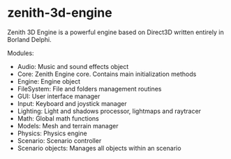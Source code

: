 # zenith-3d-engine
Zenith 3D Engine is a powerful engine based on Direct3D written entirely in Borland Delphi.

Modules:

- Audio: Music and sound effects object
- Core: Zenith Engine core. Contains main initialization methods
- Engine: Engine object
- FileSystem: File and folders management routines
- GUI: User interface manager
- Input: Keyboard and joystick manager
- Lighting: Light and shadows processor, lightmaps and raytracer
- Math: Global math functions
- Models: Mesh and terrain manager
- Physics: Physics engine
- Scenario: Scenario controller
- Scenario objects: Manages all objects within an scenario
